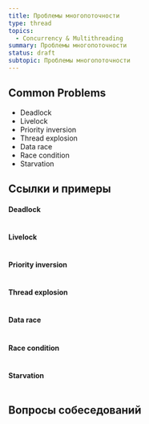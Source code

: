 ```yaml
---
title: Проблемы многопоточности
type: thread
topics:
  - Concurrency & Multithreading
summary: Проблемы многопоточности
status: draft
subtopic: Проблемы многопоточности
---
```


## Common Problems
- Deadlock
- Livelock
- Priority inversion
- Thread explosion
- Data race
- Race condition
- Starvation

## Ссылки и примеры
#### Deadlock
``` swift


```

#### Livelock
``` swift


```

#### Priority inversion
``` swift


```
#### Thread explosion
``` swift


```
#### Data race
``` swift


```
#### Race condition
``` swift


```
#### Starvation
``` swift


```
## Вопросы собеседований

